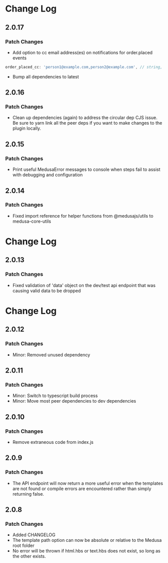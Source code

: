 # Change Log

## 2.0.17

### Patch Changes

- Add option to cc email address(es) on notifications for order.placed events
```js
order_placed_cc: 'person1@example.com,person2@example.com', // string, email address separated by comma
```
- Bump all dependencies to latest

## 2.0.16

### Patch Changes

- Clean up dependencies (again) to address the circular dep CJS issue.  Be sure to yarn link all the peer deps if you want to make changes to the plugin locally.

## 2.0.15

### Patch Changes

- Print useful MedusaError messages to console when steps fail to assist with debugging and configuration

## 2.0.14

### Patch Changes

- Fixed import reference for helper functions from @medusajs/utils to medusa-core-utils

# Change Log

## 2.0.13

### Patch Changes

- Fixed validation of 'data' object on the dev/test api endpoint that was causing valid data to be dropped

# Change Log

## 2.0.12

### Patch Changes

- Minor: Removed unused dependency

## 2.0.11

### Patch Changes

- Minor: Switch to typescript build process
- Minor: Move most peer dependencies to dev dependencies

## 2.0.10

### Patch Changes

- Remove extraneous code from index.js

## 2.0.9

### Patch Changes

- The API endpoint will now return a more useful error when the templates are not found or compile errors are encountered rather than simply returning false.

## 2.0.8

### Patch Changes

- Added CHANGELOG
- The template path option can now be absolute or relative to the Medusa root folder
- No error will be thrown if html.hbs or text.hbs does not exist, so long as the other exists.
